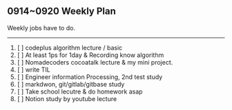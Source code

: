 ## 0914~0920 Weekly Plan

Weekly jobs have to do.

---

1. [ ] codeplus algorithm lecture / basic
2. [ ] At least 1ps for 1day & Recording know algorithm
3. [ ] Nomadecoders cocoatalk lecture & my mini project.
4. [ ] write TIL
5. [ ] Engineer information Processing, 2nd test study
6. [ ] markdwon, git/gitlab/gitbase study
7. [ ] Take school lecutre & do homework asap
8. [ ] Notion study by youtube lecture
